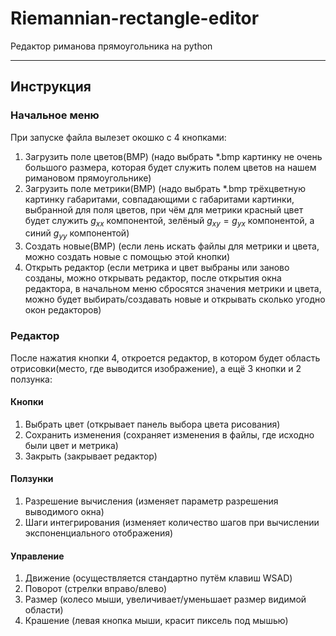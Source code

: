 # Riemannian-rectangle-editor
Редактор риманова прямоугольника на python

---

## Инструкция

### Начальное меню
При запуске файла вылезет окошко с 4 кнопками:
1. Загрузить поле цветов(BMP) (надо выбрать *.bmp картинку не очень большого размера, которая будет служить полем цветов на нашем римановом прямоугольнике)
2. Загрузить поле метрики(BMP) (надо выбрать *.bmp трёхцветную картинку габаритами, совпадающими с габаритами картинки, выбранной для поля цветов, при чём для метрики красный цвет будет служить $g_{xx}$ компонентой, зелёный $g_{xy}=g_{yx}$ компонентой, а синий $g_{yy}$ компонентой)
3. Создать новые(BMP) (если лень искать файлы для метрики и цвета, можно создать новые с помощью этой кнопки)
4. Открыть редактор (если метрика и цвет выбраны или заново созданы, можно открывать редактор, после открытия окна редактора, в начальном меню сбросятся значения метрики и цвета, можно будет выбирать/создавать новые и открывать сколько угодно окон редакторов)

### Редактор
После нажатия кнопки 4, откроется редактор, в котором будет область отрисовки(место, где выводится изображение), а ещё 3 кнопки и 2 ползунка:

#### Кнопки
1. Выбрать цвет (открывает панель выбора цвета рисования)
2. Сохранить изменения (сохраняет изменения в файлы, где исходно были цвет и метрика)
3. Закрыть (закрывает редактор)

#### Ползунки
1. Разрешение вычисления (изменяет параметр разрешения выводимого окна)
2. Шаги интегрирования (изменяет количество шагов при вычислении экспоненциального отображения)

#### Управление
1. Движение (осуществляется стандартно путём клавиш WSAD)
2. Поворот (стрелки вправо/влево)
3. Размер (колесо мыши, увеличивает/уменьшает размер видимой области)
4. Крашение (левая кнопка мыши, красит пиксель под мышью)
